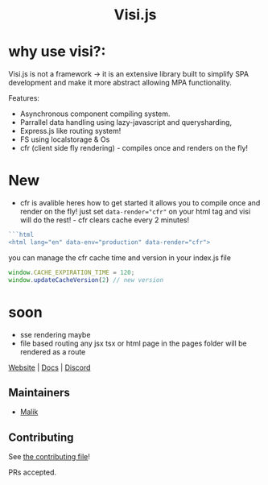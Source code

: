  
<h1 align="center">Visi.js</h1>


#  why use visi?:

Visi.js is not a framework -> it is an extensive library built to simplify SPA development and make it more abstract allowing MPA functionality.

Features:
 
* Asynchronous component compiling system. 
* Parrallel data handling using lazy-javascript and querysharding, 
* Express.js like routing system!
* FS using localstorage & Os
* cfr (client side fly rendering) - compiles once and renders on the fly!
 

# New
* cfr is avalible heres how to get started it allows you to compile once and render on the fly! just set `data-render="cfr"` on your html tag and visi will do the rest! - cfr clears cache every 2 minutes!
```js
```html
<html lang="en" data-env="production" data-render="cfr">
```
you can manage the cfr cache time and version in your index.js file
```js
window.CACHE_EXPIRATION_TIME = 120;
window.updateCacheVersion(2) // new version
```

# soon
* sse rendering maybe 
* file based routing any jsx tsx or html page in the pages folder will be rendered as a route

[Website](https://postr-inc.github.io/visi.js/#/) | [Docs](https://postr-inc.gitbook.io/visi.js-docs/)
| [Discord](https://discord.gg/RGYQKENTRk)
  
 
##  Maintainers

- [Malik](https://github.com/MalikWhitten67)

##  Contributing

See [the contributing file](contributing.md)!

 
PRs accepted.

 

